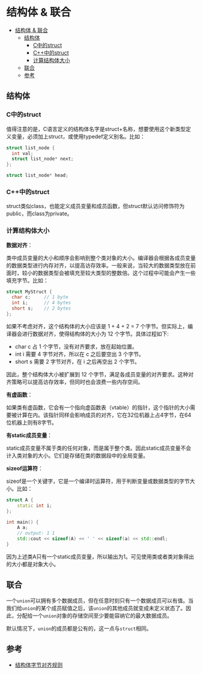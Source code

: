 # 结构体 & 联合

- [结构体 \& 联合](#结构体--联合)
  - [结构体](#结构体)
    - [C中的struct](#c中的struct)
    - [C++中的struct](#c中的struct-1)
    - [计算结构体大小](#计算结构体大小)
  - [联合](#联合)
  - [参考](#参考)

## 结构体

### C中的struct

值得注意的是，C语言定义的结构体名字是struct+名称，想要使用这个新类型定义变量，必须加上struct，或使用typedef定义别名。比如：

```c++
struct list_node {
  int val;
  struct list_node* next;
};

struct list_node* head;
```

### C++中的struct

struct类似class，也能定义成员变量和成员函数，但struct默认访问修饰符为public，而class为private。

### 计算结构体大小

**数据对齐**：

类中成员变量的大小和顺序会影响到整个类对象的大小。编译器会根据各成员变量的数据类型进行内存对齐，以提高访存效率。一般来说，当较大的数据类型放在前面时，较小的数据类型会被填充至较大类型的整数倍。这个过程中可能会产生一些填充字节。比如：

```c++
struct MyStruct {
  char c;     // 1 byte
  int i;      // 4 bytes
  short s;    // 2 bytes
};
```

如果不考虑对齐，这个结构体的大小应该是 1 + 4 + 2 = 7 个字节。但实际上，编译器会进行数据对齐，使得结构体的大小为 12 个字节。具体过程如下:

- char c 占 1 个字节，没有对齐要求，放在起始位置。
- int i 需要 4 字节对齐，所以在 c 之后要空出 3 个字节。
- short s 需要 2 字节对齐，在 i 之后再空出 2 个字节。

因此，整个结构体大小被扩展到 12 个字节，满足各成员变量的对齐要求。这种对齐策略可以提高访存效率，但同时也会浪费一些内存空间。

**有虚函数**：

如果类有虚函数，它会有一个指向虚函数表（vtable）的指针，这个指针的大小需要被计算在内。该指针同样会影响成员的对齐，它在32位机器上占4字节，在64位机器上则有8字节。

**有static成员变量**：

static成员变量不属于类的任何对象，而是属于整个类。因此static成员变量不会计入类对象的大小。它们是存储在类的数据段中的全局变量。

**sizeof运算符**：

sizeof是一个关键字，它是一个编译时运算符，用于判断变量或数据类型的字节大小。比如：

```c++
struct A {
    static int i;
};

int main() {
    A a;
    // output: 1 1
    std::cout << sizeof(A) << ' ' << sizeof(a) << std::endl;
}
```

因为上述类A只有一个static成员变量，所以输出为1。可见使用类或者类对象得出的大小都是对象大小。

## 联合

一个`union`可以拥有多个数据成员，但在任意时刻只有一个数据成员可以有值。当我们给`union`的某个成员赋值之后，该`union`的其他成员就变成未定义状态了。因此，分配给一个`union`对象的存储空间至少要能容纳它的最大数据成员。

默认情况下，`union`的成员都是公有的，这一点与`struct`相同。

## 参考

- [结构体字节对齐规则](https://www.cnblogs.com/heart-flying/p/9556401.html)
